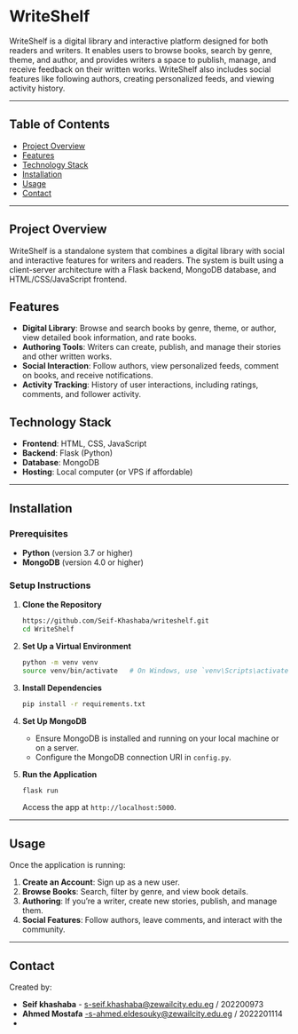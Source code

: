 
# WriteShelf

WriteShelf is a digital library and interactive platform designed for both readers and writers. It enables users to browse books, search by genre, theme, and author, and provides writers a space to publish, manage, and receive feedback on their written works. WriteShelf also includes social features like following authors, creating personalized feeds, and viewing activity history.

---

## Table of Contents
- [Project Overview](#project-overview)
- [Features](#features)
- [Technology Stack](#technology-stack)
- [Installation](#installation)
- [Usage](#usage)
- [Contact](#contact)

---

## Project Overview
WriteShelf is a standalone system that combines a digital library with social and interactive features for writers and readers. The system is built using a client-server architecture with a Flask backend, MongoDB database, and HTML/CSS/JavaScript frontend.

## Features
- **Digital Library**: Browse and search books by genre, theme, or author, view detailed book information, and rate books.
- **Authoring Tools**: Writers can create, publish, and manage their stories and other written works.
- **Social Interaction**: Follow authors, view personalized feeds, comment on books, and receive notifications.
- **Activity Tracking**: History of user interactions, including ratings, comments, and follower activity.

## Technology Stack
- **Frontend**: HTML, CSS, JavaScript
- **Backend**: Flask (Python)
- **Database**: MongoDB
- **Hosting**: Local computer (or VPS if affordable)

---

## Installation
### Prerequisites
- **Python** (version 3.7 or higher)
- **MongoDB** (version 4.0 or higher)

### Setup Instructions
1. **Clone the Repository**
   ```bash
   https://github.com/Seif-Khashaba/writeshelf.git
   cd WriteShelf
   ```

2. **Set Up a Virtual Environment**
   ```bash
   python -m venv venv
   source venv/bin/activate   # On Windows, use `venv\Scripts\activate`
   ```

3. **Install Dependencies**
   ```bash
   pip install -r requirements.txt
   ```

4. **Set Up MongoDB**
   - Ensure MongoDB is installed and running on your local machine or on a server.
   - Configure the MongoDB connection URI in `config.py`.

5. **Run the Application**
   ```bash
   flask run
   ```
   Access the app at `http://localhost:5000`.

---

## Usage
Once the application is running:
1. **Create an Account**: Sign up as a new user.
2. **Browse Books**: Search, filter by genre, and view book details.
3. **Authoring**: If you’re a writer, create new stories, publish, and manage them.
4. **Social Features**: Follow authors, leave comments, and interact with the community.

---

## Contact
Created by:
- **Seif khashaba** - s-seif.khashaba@zewailcity.edu.eg / 202200973
- **Ahmed Mostafa** -s-ahmed.eldesouky@zewailcity.edu.eg / 2022201114
- 

